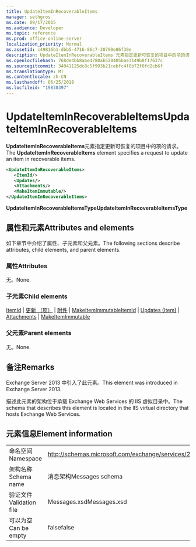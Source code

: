```yaml
---
title: UpdateItemInRecoverableItems
manager: sethgros
ms.date: 09/17/2015
ms.audience: Developer
ms.topic: reference
ms.prod: office-online-server
localization_priority: Normal
ms.assetid: c49816b1-dbb5-4716-86c7-30790e86f30e
description: UpdateItemInRecoverableItems 元素指定更新可恢复的项目中的项的请求。
ms.openlocfilehash: 768de4bb8abe4780ab520405bae3149b8f17637c
ms.sourcegitcommit: 34041125dc8c5f993b21cebfc4f8b72f0fd2cb6f
ms.translationtype: MT
ms.contentlocale: zh-CN
ms.lasthandoff: 06/25/2018
ms.locfileid: "19838397"
---
```

# <a name="updateiteminrecoverableitems"></a><span data-ttu-id="7d5ba-103">UpdateItemInRecoverableItems</span><span class="sxs-lookup"><span data-stu-id="7d5ba-103">UpdateItemInRecoverableItems</span></span>

<span data-ttu-id="7d5ba-104">**UpdateItemInRecoverableItems**元素指定更新可恢复的项目中的项的请求。</span><span class="sxs-lookup"><span data-stu-id="7d5ba-104">The **UpdateItemInRecoverableItems** element specifies a request to update an item in recoverable items.</span></span> 
  
```XML
<UpdateItemInRecoverableItems>
   <ItemId/>
   <Updates/>
   <Attachments/>
   <MakeItemImmutable/>
</UpdateItemInRecoverableItems>
```

 <span data-ttu-id="7d5ba-105">**UpdateItemInRecoverableItemsType**</span><span class="sxs-lookup"><span data-stu-id="7d5ba-105">**UpdateItemInRecoverableItemsType**</span></span>
## <a name="attributes-and-elements"></a><span data-ttu-id="7d5ba-106">属性和元素</span><span class="sxs-lookup"><span data-stu-id="7d5ba-106">Attributes and elements</span></span>

<span data-ttu-id="7d5ba-107">如下章节中介绍了属性、子元素和父元素。</span><span class="sxs-lookup"><span data-stu-id="7d5ba-107">The following sections describe attributes, child elements, and parent elements.</span></span>
  
### <a name="attributes"></a><span data-ttu-id="7d5ba-108">属性</span><span class="sxs-lookup"><span data-stu-id="7d5ba-108">Attributes</span></span>

<span data-ttu-id="7d5ba-109">无。</span><span class="sxs-lookup"><span data-stu-id="7d5ba-109">None.</span></span>
  
### <a name="child-elements"></a><span data-ttu-id="7d5ba-110">子元素</span><span class="sxs-lookup"><span data-stu-id="7d5ba-110">Child elements</span></span>

<span data-ttu-id="7d5ba-111">[ItemId](itemid.md) | [更新 （项）](updates-item.md) | [附件](attachments-ex15websvcsotherref.md) | [MakeItemImmutable](makeitemimmutable.md)</span><span class="sxs-lookup"><span data-stu-id="7d5ba-111">[ItemId](itemid.md) | [Updates (Item)](updates-item.md) | [Attachments](attachments-ex15websvcsotherref.md) | [MakeItemImmutable](makeitemimmutable.md)</span></span>
  
### <a name="parent-elements"></a><span data-ttu-id="7d5ba-112">父元素</span><span class="sxs-lookup"><span data-stu-id="7d5ba-112">Parent elements</span></span>

<span data-ttu-id="7d5ba-113">无。</span><span class="sxs-lookup"><span data-stu-id="7d5ba-113">None.</span></span>
  
## <a name="remarks"></a><span data-ttu-id="7d5ba-114">备注</span><span class="sxs-lookup"><span data-stu-id="7d5ba-114">Remarks</span></span>

<span data-ttu-id="7d5ba-115">Exchange Server 2013 中引入了此元素。</span><span class="sxs-lookup"><span data-stu-id="7d5ba-115">This element was introduced in Exchange Server 2013.</span></span>
  
<span data-ttu-id="7d5ba-116">描述此元素的架构位于承载 Exchange Web Services 的 IIS 虚拟目录中。</span><span class="sxs-lookup"><span data-stu-id="7d5ba-116">The schema that describes this element is located in the IIS virtual directory that hosts Exchange Web Services.</span></span>
  
## <a name="element-information"></a><span data-ttu-id="7d5ba-117">元素信息</span><span class="sxs-lookup"><span data-stu-id="7d5ba-117">Element information</span></span>

|||
|:-----|:-----|
|<span data-ttu-id="7d5ba-118">命名空间</span><span class="sxs-lookup"><span data-stu-id="7d5ba-118">Namespace</span></span>  <br/> |http://schemas.microsoft.com/exchange/services/2006/messages  <br/> |
|<span data-ttu-id="7d5ba-119">架构名称</span><span class="sxs-lookup"><span data-stu-id="7d5ba-119">Schema name</span></span>  <br/> |<span data-ttu-id="7d5ba-120">消息架构</span><span class="sxs-lookup"><span data-stu-id="7d5ba-120">Messages schema</span></span>  <br/> |
|<span data-ttu-id="7d5ba-121">验证文件</span><span class="sxs-lookup"><span data-stu-id="7d5ba-121">Validation file</span></span>  <br/> |<span data-ttu-id="7d5ba-122">Messages.xsd</span><span class="sxs-lookup"><span data-stu-id="7d5ba-122">Messages.xsd</span></span>  <br/> |
|<span data-ttu-id="7d5ba-123">可以为空</span><span class="sxs-lookup"><span data-stu-id="7d5ba-123">Can be empty</span></span>  <br/> |<span data-ttu-id="7d5ba-124">false</span><span class="sxs-lookup"><span data-stu-id="7d5ba-124">false</span></span>  <br/> |
   

